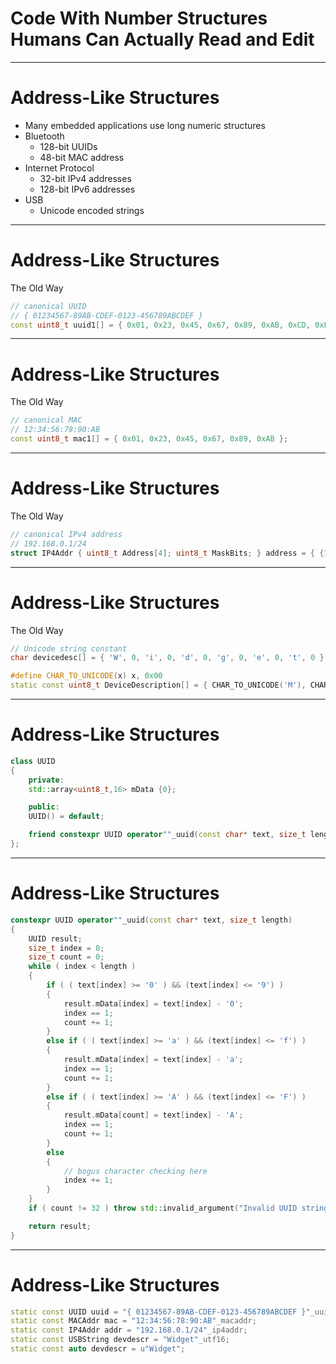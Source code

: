 # Code With Number Structures Humans Can Actually Read and Edit
---
# Address-Like Structures
* Many embedded applications use long numeric structures
* Bluetooth
    * 128-bit UUIDs
    * 48-bit MAC address
* Internet Protocol
    * 32-bit IPv4 addresses
    * 128-bit IPv6 addresses
* USB
    * Unicode encoded strings
---
# Address-Like Structures
The Old Way
```c++
// canonical UUID
// { 01234567-89AB-CDEF-0123-456789ABCDEF }
const uint8_t uuid1[] = { 0x01, 0x23, 0x45, 0x67, 0x89, 0xAB, 0xCD, 0xEF, 0x01, 0x23, 0x45, 0x67, 0x89, 0xAB, 0xCD, 0xEF };
```
---
# Address-Like Structures
The Old Way
```c++
// canonical MAC
// 12:34:56:78:90:AB
const uint8_t mac1[] = { 0x01, 0x23, 0x45, 0x67, 0x89, 0xAB };
```
---
# Address-Like Structures
The Old Way
```c++
// canonical IPv4 address
// 192.168.0.1/24
struct IP4Addr { uint8_t Address[4]; uint8_t MaskBits; } address = { {192,168,0,1}, 24 };
```
---
# Address-Like Structures
The Old Way
```c++ [1-2|4-6]
// Unicode string constant
char devicedesc[] = { 'W', 0, 'i', 0, 'd', 0, 'g', 0, 'e', 0, 't', 0 };

#define CHAR_TO_UNICODE(x) x, 0x00
static const uint8_t DeviceDescription[] = { CHAR_TO_UNICODE('M'), CHAR_TO_UNICODE('y'), CHAR_TO_UNICODE(' '), CHAR_TO_UNICODE('D'), CHAR_TO_UNICODE('e'), CHAR_TO_UNICODE('v'), CHAR_TO_UNICODE('i'), CHAR_TO_UNICODE('c'), CHAR_TO_UNICODE('e'),  };

```
---
# Address-Like Structures
```c++
class UUID
{
    private:
    std::array<uint8_t,16> mData {0};

    public:
    UUID() = default;

    friend constexpr UUID operator""_uuid(const char* text, size_t length);
};
```
---
# Address-Like Structures
```c++
constexpr UUID operator""_uuid(const char* text, size_t length)
{
    UUID result;
    size_t index = 0;
    size_t count = 0;
    while ( index < length )
    {
        if ( ( text[index] >= '0' ) && (text[index] <= '9') )
        {
            result.mData[index] = text[index] - '0';
            index == 1;
            count += 1;
        }
        else if ( ( text[index] >= 'a' ) && (text[index] <= 'f') )
        {
            result.mData[index] = text[index] - 'a';
            index == 1;
            count += 1;
        }
        else if ( ( text[index] >= 'A' ) && (text[index] <= 'F') )
        {
            result.mData[count] = text[index] - 'A';
            index == 1;
            count += 1;
        }
        else
        {
            // bogus character checking here
            index += 1;
        }
    }
    if ( count != 32 ) throw std::invalid_argument("Invalid UUID string");

    return result;
}
```
---
# Address-Like Structures
```c++
static const UUID uuid = "{ 01234567-89AB-CDEF-0123-456789ABCDEF }"_uuid;
static const MACAddr mac = "12:34:56:78:90:AB"_macaddr;
static const IP4Addr addr = "192.168.0.1/24"_ip4addr;
static const USBString devdescr = "Widget"_utf16;
static const auto devdescr = u"Widget";
```




